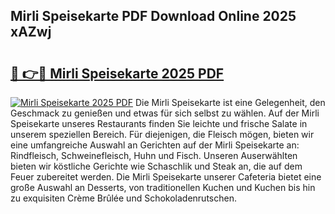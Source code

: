 ## Mirli Speisekarte PDF Download Online 2025 xAZwj

# <h2><a href="http://gcd3hbg.nevu.top/?p=Mirli+Speisekarte">🔗 👉🔴 Mirli Speisekarte 2025 PDF</a></h2>

[![Mirli Speisekarte 2025 PDF](https://i.imgur.com/dBaPXMq.png)](http://gcd3hbg.nevu.top/?p=Mirli+Speisekarte)
Die Mirli Speisekarte ist eine Gelegenheit, den Geschmack zu genießen und etwas für sich selbst zu wählen. Auf der Mirli Speisekarte unseres Restaurants finden Sie leichte und frische Salate in unserem speziellen Bereich. Für diejenigen, die Fleisch mögen, bieten wir eine umfangreiche Auswahl an Gerichten auf der Mirli Speisekarte an: Rindfleisch, Schweinefleisch, Huhn und Fisch. Unseren Auserwählten bieten wir köstliche Gerichte wie Schaschlik und Steak an, die auf dem Feuer zubereitet werden. Die Mirli Speisekarte unserer Cafeteria bietet eine große Auswahl an Desserts, von traditionellen Kuchen und Kuchen bis hin zu exquisiten Crème Brûlée und Schokoladenrutschen.
